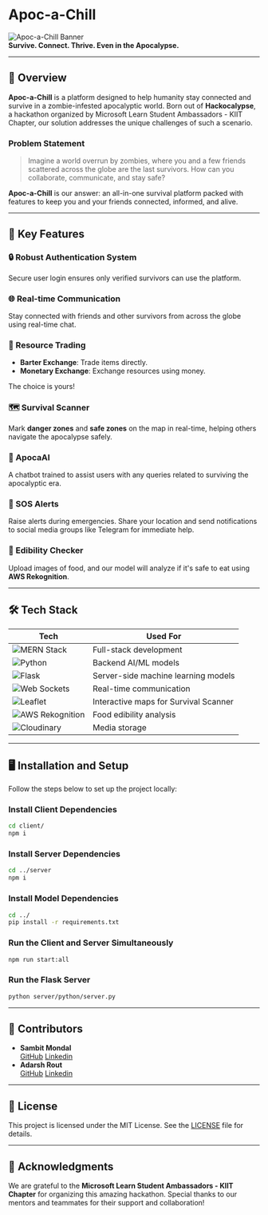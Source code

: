 # Apoc-a-Chill

![Apoc-a-Chill Banner](./assets/banner.png)  
**Survive. Connect. Thrive. Even in the Apocalypse.**

---

## 🚀 Overview

**Apoc-a-Chill** is a platform designed to help humanity stay connected and survive in a zombie-infested apocalyptic world. Born out of **Hackocalypse**, a hackathon organized by Microsoft Learn Student Ambassadors - KIIT Chapter, our solution addresses the unique challenges of such a scenario. 

### Problem Statement
> Imagine a world overrun by zombies, where you and a few friends scattered across the globe are the last survivors. How can you collaborate, communicate, and stay safe?  

**Apoc-a-Chill** is our answer: an all-in-one survival platform packed with features to keep you and your friends connected, informed, and alive.  

---

## 🌟 Key Features

### 🔒 Robust Authentication System
Secure user login ensures only verified survivors can use the platform.

### 🌐 Real-time Communication
Stay connected with friends and other survivors from across the globe using real-time chat.

### 🔄 Resource Trading
- **Barter Exchange**: Trade items directly.
- **Monetary Exchange**: Exchange resources using money.
  
The choice is yours!

### 🗺️ Survival Scanner
Mark **danger zones** and **safe zones** on the map in real-time, helping others navigate the apocalypse safely.

### 🤖 ApocaAI
A chatbot trained to assist users with any queries related to surviving the apocalyptic era.

### 🚨 SOS Alerts
Raise alerts during emergencies. Share your location and send notifications to social media groups like Telegram for immediate help.

### 🍎 Edibility Checker
Upload images of food, and our model will analyze if it's safe to eat using **AWS Rekognition**.

---

## 🛠️ Tech Stack

| **Tech**       | **Used For**                           |
|-----------------|---------------------------------------|
| ![MERN Stack](./assets/mern-stack.png)   | Full-stack development                 |
| ![Python](./assets/python.png)          | Backend AI/ML models                   |
| ![Flask](./assets/flask.png)            | Server-side machine learning models    |
| ![Web Sockets](./assets/web-sockets.png) | Real-time communication                 |
| ![Leaflet](./assets/leaflet.png)        | Interactive maps for Survival Scanner  |
| ![AWS Rekognition](./assets/aws-rekognition.png) | Food edibility analysis                |
| ![Cloudinary](./assets/cloudinary.png)  | Media storage                          |

---

## 🖥️ Installation and Setup

Follow the steps below to set up the project locally:

### Install Client Dependencies
```bash
cd client/
npm i
```

### Install Server Dependencies
```bash
cd ../server
npm i
```

### Install Model Dependencies
```bash
cd ../
pip install -r requirements.txt
```

### Run the Client and Server Simultaneously
```bash
npm run start:all
```

### Run the Flask Server
```bash
python server/python/server.py
```

---

## 🤝 Contributors

- **Sambit Mondal**  
  [GitHub](https://github.com/Sambit-Mondal)
  [Linkedin](https://linkedin.com/in/sambitm02)
- **Adarsh Rout**  
  [GitHub](https://github.com/AdarshRout)
  [Linkedin](https://linkedin.com/in/adarsh-rout-only568)
  
---

## 📄 License
This project is licensed under the MIT License. See the [LICENSE](https://github.com/Sambit-Mondal/Apoc-a-chill/blob/main/LICENSE) file for details.

---

## 🌟 Acknowledgments

We are grateful to the **Microsoft Learn Student Ambassadors - KIIT Chapter** for organizing this amazing hackathon. Special thanks to our mentors and teammates for their support and collaboration!
